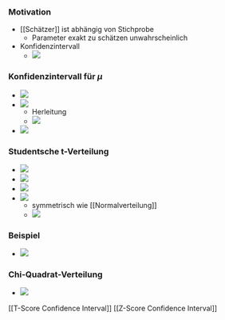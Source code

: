 ### Motivation
+ [[Schätzer]] ist abhängig von Stichprobe
	+ Parameter exakt zu schätzen unwahrscheinlich
+ Konfidenzintervall
	+ ![](../../../z_images/Pasted%20image%2020221208171010.png)

### Konfidenzintervall für $\mu$
+ ![](../../../z_images/Pasted%20image%2020221208171057.png)
+ ![](../../../z_images/Pasted%20image%2020221208171156.png)
	+ Herleitung
	+ ![](../../../z_images/Pasted%20image%2020221208171350.png)
+ ![](../../../z_images/Pasted%20image%2020221208171430.png)

### Studentsche t-Verteilung
+ ![](../../../z_images/Pasted%20image%2020221208171841.png)
+ ![](../../../z_images/Pasted%20image%2020221208171903.png)
+ ![](../../../z_images/Pasted%20image%2020221208171921.png)
+ ![](../../../z_images/Pasted%20image%2020221208171930.png)
	+ symmetrisch wie [[Normalverteilung]]
	+ ![](../../../z_images/Pasted%20image%2020221208172036.png)

### Beispiel
+ ![](../../../z_images/Pasted%20image%2020221208172329.png)

### Chi-Quadrat-Verteilung
+ ![](../../../z_images/Pasted%20image%2020221208172356.png)

[[T-Score Confidence Interval]]
[[Z-Score Confidence Interval]]